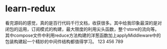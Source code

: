 # learn-redux
看完源码的感觉，真的是百行代码千行文档，收获很多。其中给我印象最深的是对闭包的运用，订阅模式的构建，最大限度的利用尖头函数，整个store的流向等。
其中compose文件中利用reduce方法构建的洋葱函数加上applyMiddleware中的包装构建起一个精妙的中间件结构都值得学习。
123
456
789
